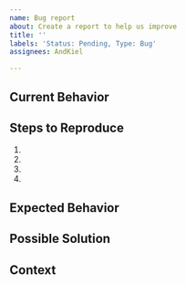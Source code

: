 ```yaml
---
name: Bug report
about: Create a report to help us improve
title: ''
labels: 'Status: Pending, Type: Bug'
assignees: AndKiel

---
```


<!--- Provide a general summary of the issue in the Title above -->

## Current Behavior
<!--- A clear and concise description of what the bug is -->

## Steps to Reproduce
<!--- Provide a link to a live example or an unambiguous set of steps to -->
<!--- reproduce this bug. Include code to reproduce, if relevant -->
1.
2.
3.
4.

## Expected Behavior
<!--- A clear and concise description of what you expected to happen -->

## Possible Solution
<!--- Not obligatory, but suggest a fix/reason for the bug -->

## Context
<!--- Add any other context about the problem here -->
